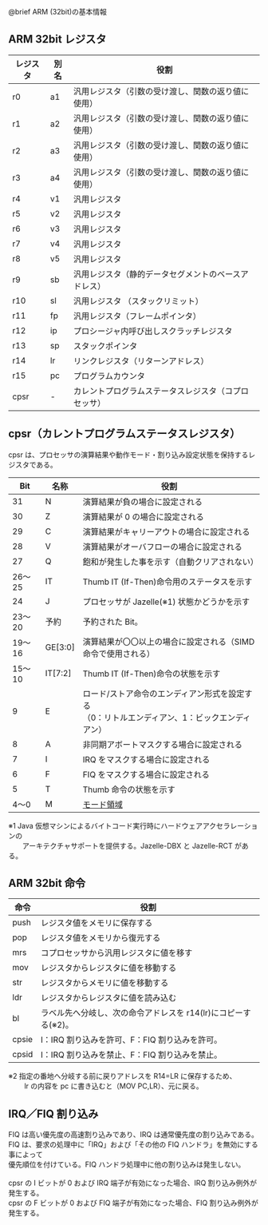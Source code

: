 @brief ARM (32bit)の基本情報

## ARM 32bit レジスタ

| レジスタ | 別名 | 役割                                                 |
| -------- | ---- | ---------------------------------------------------- |
| r0       | a1   | 汎用レジスタ（引数の受け渡し、関数の返り値に使用）   |
| r1       | a2   | 汎用レジスタ（引数の受け渡し、関数の返り値に使用）   |
| r2       | a3   | 汎用レジスタ（引数の受け渡し、関数の返り値に使用）   |
| r3       | a4   | 汎用レジスタ（引数の受け渡し、関数の返り値に使用）   |
| r4       | v1   | 汎用レジスタ                                         |
| r5       | v2   | 汎用レジスタ                                         |
| r6       | v3   | 汎用レジスタ                                         |
| r7       | v4   | 汎用レジスタ                                         |
| r8       | v5   | 汎用レジスタ                                         |
| r9       | sb   | 汎用レジスタ（静的データセグメントのベースアドレス） |
| r10      | sl   | 汎用レジスタ （スタックリミット）                    |
| r11      | fp   | 汎用レジスタ（フレームポインタ）                     |
| r12      | ip   | プロシージャ内呼び出しスクラッチレジスタ             |
| r13      | sp   | スタックポインタ                                     |
| r14      | lr   | リンクレジスタ（リターンアドレス）                   |
| r15      | pc   | プログラムカウンタ                                   |
| cpsr     | -    | カレントプログラムステータスレジスタ（コプロセッサ） |

## cpsr（カレントプログラムステータスレジスタ）

cpsr は、プロセッサの演算結果や動作モード・割り込み設定状態を保持するレジスタである。<br>

| Bit    | 名称    | 役割                                                                                              |
| ------ | ------- | ------------------------------------------------------------------------------------------------- |
| 31     | N       | 演算結果が負の場合に設定される                                                                    |
| 30     | Z       | 演算結果が 0 の場合に設定される                                                                   |
| 29     | C       | 演算結果がキャリーアウトの場合に設定される                                                        |
| 28     | V       | 演算結果がオーバフローの場合に設定される                                                          |
| 27     | Q       | 飽和が発生した事を示す（自動クリアされない）                                                      |
| 26〜25 | IT      | Thumb IT (If-Then)命令用のステータスを示す                                                        |
| 24     | J       | プロセッサが Jazelle(※1) 状態かどうかを示す                                                       |
| 23〜20 | 予約    | 予約された Bit。                                                                                  |
| 19〜16 | GE[3:0] | 演算結果が〇〇以上の場合に設定される（SIMD 命令で使用される）                                     |
| 15〜10 | IT[7:2] | Thumb IT (If-Then)命令の状態を示す                                                                |
| 9      | E       | ロード/ストア命令のエンディアン形式を設定する<br>（0：リトルエンディアン、1：ビックエンディアン） |
| 8      | A       | 非同期アボートマスクする場合に設定される                                                          |
| 7      | I       | IRQ をマスクする場合に設定される                                                                  |
| 6      | F       | FIQ をマスクする場合に設定される                                                                  |
| 5      | T       | Thumb 命令の状態を示す                                                                            |
| 4〜0   | M       | [モード領域](https://www.keil.com/pack/doc/cmsis/Core_A/html/group__CMSIS__CPSR__M.html)          |

※1 Java 仮想マシンによるバイトコード実行時にハードウェアアクセラレーションの<br>
　　アーキテクチャサポートを提供する。Jazelle-DBX と Jazelle-RCT がある。

## ARM 32bit 命令

| 命令  | 役割                                                           |
| ----- | -------------------------------------------------------------- |
| push  | レジスタ値をメモリに保存する                                   |
| pop   | レジスタ値をメモリから復元する                                 |
| mrs   | コプロセッサから汎用レジスタに値を移す                         |
| mov   | レジスタからレジスタに値を移動する                             |
| str   | レジスタからメモリに値を移動する                               |
| ldr   | レジスタからレジスタに値を読み込む                             |
| bl    | ラベル先へ分岐し、次の命令アドレスを r14(lr)にコピーする(※2)。 |
| cpsie | I：IRQ 割り込みを許可、F：FIQ 割り込みを許可。                 |
| cpsid | I：IRQ 割り込みを禁止、F：FIQ 割り込みを禁止。                 |

※2 指定の番地へ分岐する前に戻りアドレスを R14=LR に保存するため、<br>
　　 lr の内容を pc に書き込むと（MOV PC,LR）、元に戻る。

## IRQ／FIQ 割り込み

FIQ は高い優先度の高速割り込みであり、IRQ は通常優先度の割り込みである。<br>
FIQ は、要求の処理中に「IRQ」および「その他の FIQ ハンドラ」を無効にする事によって<br>
優先順位を付けている。FIQ ハンドラ処理中に他の割り込みは発生しない。<br>
<br>
cpsr の I ビットが 0 および IRQ 端子が有効になった場合、IRQ 割り込み例外が発生する。<br>
cpsr の F ビットが 0 および FIQ 端子が有効になった場合、FIQ 割り込み例外が発生する。<br>
